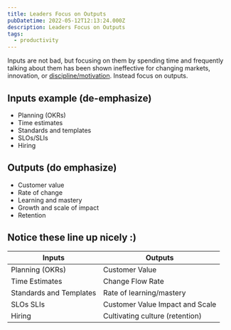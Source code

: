 ```yaml
---
title: Leaders Focus on Outputs
pubDatetime: 2022-05-12T12:13:24.000Z
description: Leaders Focus on Outputs
tags:
  - productivity
---
```


Inputs are not bad, but focusing on them by spending time and frequently talking
about them has been shown ineffective for changing markets, innovation, or
[discipline/motivation](05-10-motivation-vs-discipline). Instead focus on
outputs.

## Inputs example (de-emphasize)

- Planning (OKRs)
- Time estimates
- Standards and templates
- SLOs/SLIs
- Hiring

## Outputs (do emphasize)

- Customer value
- Rate of change
- Learning and mastery
- Growth and scale of impact
- Retention

## Notice these line up nicely :)

| Inputs                  | Outputs                         |
| ----------------------- | ------------------------------- |
| Planning (OKRs)         | Customer Value                  |
| Time Estimates          | Change Flow Rate                |
| Standards and Templates | Rate of learning/mastery        |
| SLOs SLIs               | Customer Value Impact and Scale |
| Hiring                  | Cultivating culture (retention) |
